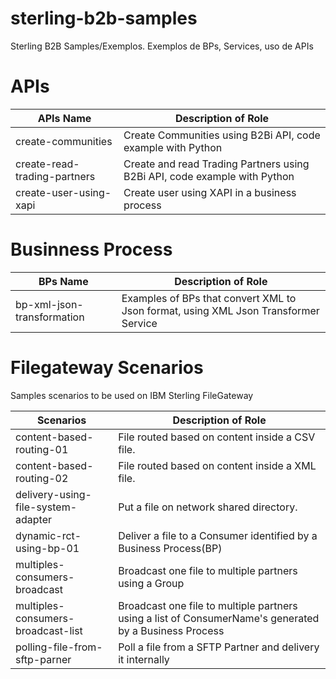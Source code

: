 # sterling-b2b-samples
Sterling B2B Samples/Exemplos. Exemplos de BPs, Services, uso de APIs


# APIs

| APIs Name                       |            Description of Role                                          |
|---------------------------------|-------------------------------------------------------------------------|
| create-communities              | Create Communities using B2Bi API, code example with Python             |
| create-read-trading-partners    | Create and read Trading Partners using B2Bi API, code example with Python |
| create-user-using-xapi          | Create user using XAPI in a business process |

# Businness Process

| BPs Name                        |            Description of Role                                          |
|---------------------------------|-------------------------------------------------------------------------|
| bp-xml-json-transformation      | Examples of BPs that convert XML to Json format, using XML Json Transformer Service |

# Filegateway Scenarios

Samples scenarios to be used on IBM Sterling FileGateway

| Scenarios                          |            Description of Role                                          |
|------------------------------------|-------------------------------------------------------------------------|
| content-based-routing-01           | File routed based on content inside a CSV file. |
| content-based-routing-02           | File routed based on content inside a XML file. |
| delivery-using-file-system-adapter | Put a file on network shared directory.|
| dynamic-rct-using-bp-01            | Deliver a file to a Consumer identified by a Business Process(BP)|
| multiples-consumers-broadcast      | Broadcast one file to multiple partners using a Group|
| multiples-consumers-broadcast-list | Broadcast one file to multiple partners using a list of ConsumerName's generated by a Business Process|
| polling-file-from-sftp-parner      | Poll a file from a SFTP Partner and delivery it internally  |

